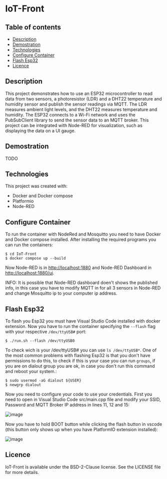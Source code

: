 # IoT-Front

## Table of contents
* [Description](#description)
* [Demostration](#demostration)
* [Technologies](#technologies)
* [Configure Container](#configure-container)
* [Flash Esp32](#flash-esp32)
* [Licence](#licence)

## Description
This project demonstrates how to use an ESP32 microcontroller to read data from two sensors, a photoresistor (LDR) and a DHT22 temperature and humidity sensor and publish the sensor readings via MQTT.
The LDR measures ambient light levels, and the DHT22 measures temperature and humidity. The ESP32 connects to a Wi-Fi network and uses the PubSubClient library to send the sensor data to an MQTT broker.
This project can be integrated with Node-RED for visualization, such as displaying the data on a UI gauge.

## Demostration

TODO

## Technologies
This project was created with:
* Docker and Docker compose
* Platformio
* Node-RED

## Configure Container
To run the container with NodeRed and Mosquitto you need to have Docker and Docker compose installed. After installing the required programs you can run the containers:

```
$ cd IoT-Front
$ docker compose up --build
```

Now Node-RED is in  [http://localhost:1880](http://localhost:1880) and Node-RED Dashboard in [http://localhost:1880/ui](http://localhost:1880/ui).

INFO: It is possible that Node-RED dashboard doen't shows the published info, in this case you have to modify MQTT in for all 3 sensors in Node-RED and change Mosquitto ip to your computer ip address.

## Flash Esp32
To flash you Esp32 you must have Visual Studio Code installed with docker extension. Now you have to run the container specifying the `--flash` flag with your respective `/dev/ttyUSB#` port:
```
$ ./run.sh --flash /dev/ttyUSB0
```

To check wich is your /dev/ttyUSB# you can use `ls /dev/ttyUSB*`. One of the most common problems with flashing Esp32 is that you don't have permissions to do this, to check if this is your case you can run `groups`, if you are on dialout group you are ok, in case you don't run this command and reboot your system.:
```
$ sudo usermod -aG dialout ${USER}
$ newgrp dialout
```

Now you need to configure your code to use your credentials.
First you need to open in Visual Studio Code src/main.cpp file and modify your SSID, Password and MQTT Broker IP address in lines 11, 12 and 15:

![image](https://github.com/user-attachments/assets/054ec77a-fcf7-4b12-acb9-061ae74340fd)

Now you have to hold BOOT button while clicking the flash button in vscode (this button only shows up when you have PlatformIO extension installed):

![image](https://github.com/user-attachments/assets/f67c9f84-7678-4873-b638-d49ab4057015)

## Licence
IoT-Front is available under the BSD-2-Clause license. See the LICENSE file for more details.
